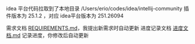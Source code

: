 

idea 平台代码拉取到了本地目录 /Users/erio/codes/idea/intellij-community
插件版本为 25.1.2 ，对应 idea平台版本为 251.26094


需求文档 [REQUIREMENTS.md](docs/REQUIREMENTS.md)，我提出新需求时自动更新
进度记录文档 [进度文档.md](docs/进度文档.md) 记录进度，你修改后自动更新